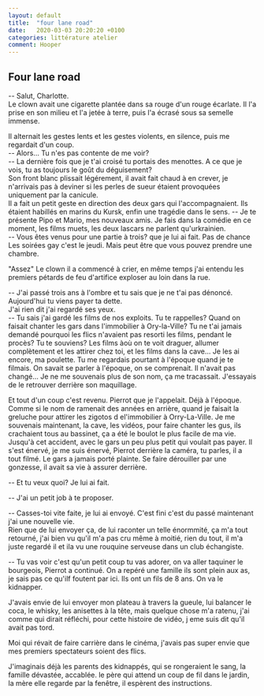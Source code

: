 ```yaml
---
layout: default
title:  "four lane road"
date:   2020-03-03 20:20:20 +0100
categories: littérature atelier
comment: Hooper
---
```

## Four lane road

-- Salut, Charlotte.  
Le clown avait une cigarette plantée dans sa rouge d'un rouge écarlate. Il l'a prise en son milieu et l'a jetée à terre, puis l'a écrasé sous sa semelle immense.

Il alternait les gestes lents et les gestes violents, en silence, puis me regardait d'un coup.  
-- Alors... Tu n'es pas contente de me voir?  
-- La dernière fois que je t'ai croisé tu portais des menottes. A ce que je vois, tu as toujours le goût du déguisement?  
Son front blanc plissait légérement, il avait fait chaud à en crever, je n'arrivais pas à deviner si les perles de sueur étaient provoquées uniquement par la canicule.  
Il a fait un petit geste en direction des deux gars qui l'accompagnaient. Ils étaient habillés en marins du Kursk, enfin une tragédie dans le sens.
-- Je te présente Pipo et Mario, mes nouveaux amis. Je fais dans la comédie en ce moment, les films muets, les deux lascars ne parlent qu'urkrainien.  
-- Vous êtes venus pour une partie à trois? que je lui ai fait. Pas de chance Les soirées gay c'est le jeudi. Mais peut être que vous pouvez prendre une chambre.  

"Assez"
Le clown il a commencé à crier, en même temps j'ai entendu les premiers pétards de feu d'artifice exploser au loin dans la rue.

-- J'ai passé trois ans à l'ombre et tu sais que je ne t'ai pas dénoncé. Aujourd'hui tu viens payer ta dette.  
J'ai rien dit j'ai regardé ses yeux.  
-- Tu sais j'ai gardé les films de nos exploits. Tu te rappelles? Quand on faisait chanter les gars dans l'immobilier à Ory-la-Ville? Tu ne t'ai jamais demandé pourquoi les flics n'avaient pas resorti les films, pendant le procès? Tu te souviens? Les films àoù on te voit draguer, allumer complètement et les attirer chez toi, et les films dans la cave... Je les ai encore, ma poulette. Tu me regardais pourtant à l'époque quand je te filmais. On savait se parler à l'époque, on se comprenait.
Il n'avait pas changé... Je ne me souvenais plus de son nom, ça me tracassait. J'essayais de le retrouver derrière son maquillage.

Et tout d'un coup c'est revenu. Pierrot que je l'appelait. Déjà à l'époque. Comme si le nom de ramenait des années en arrière, quand je faisait la greluche pour attirer les zigotos d el'immobilier à Orry-La-Ville. Je me souvenais maintenant, la cave, les vidéos, pour faire chanter les gus, ils crachaient tous au bassinet, ça a été le boulot le plus facile de ma vie. Jusqu'à cet accident, avec le gars un peu plus petit qui voulait pas payer. Il s'est énervé, je me suis énervé, Pierrot derrière la caméra, tu parles, il a tout filmé. Le gars a jamais porté plainte. Se faire dérouiller par une gonzesse, il avait sa vie à assurer derrière.


-- Et tu veux quoi? Je lui ai fait.

-- J'ai un petit job à te proposer. 

-- Casses-toi vite faite, je lui ai envoyé. C'est fini c'est du passé maintenant j'ai une nouvelle vie.  
Rien que de lui envoyer ça, de lui raconter un telle énormmité, ça m'a tout retourné, j'ai bien vu qu'il m'a pas cru même à moitié, rien du tout, il m'a juste regardé il et ila vu une rouquine serveuse dans un club échangiste.

-- Tu vas voir c'est qu'un petit coup tu vas adorer, on va aller taquiner le bourgeois, Pierrot a continué. On a repéré une famille ils sont plein aux as, je sais pas ce qu'ilf foutent par ici. Ils ont un fils de 8 ans. On va le kidnapper.

J'avais envie de lui envoyer mon plateau à travers la gueule, lui balancer le coca, le whisky, les anisettes à la tête, mais quelque chose m'a ratenu, j'ai comme qui dirait réfléchi, pour cette histoire de vidéo, j eme suis dit qu'il avait pas tord.

Moi qui révait de faire carrière dans le cinéma, j'avais pas super envie que mes premiers spectateurs soient des flics.

J'imaginais déjà les parents des kidnappés, qui se rongeraient le sang, la famille dévastée, accablée. le père qui attend un coup de fil dans le jardin, la mère elle regarde par la fenêtre, il espèrent des instructions.


